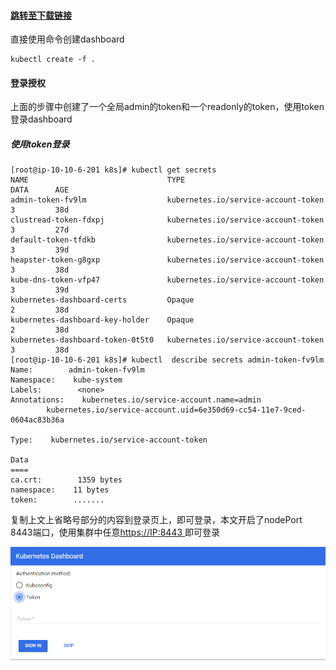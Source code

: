 #### [跳转至下载链接](https://github.com/w564791/Kubernetes-Cluster/tree/master/dashboard)

直接使用命令创建dashboard

```
kubectl create -f .
```

#### 登录授权

上面的步骤中创建了一个全局admin的token和一个readonly的token，使用token登录dashboard

##### 使用token登录

```
[root@ip-10-10-6-201 k8s]# kubectl get secrets
NAME                               TYPE                                  DATA      AGE
admin-token-fv9lm                  kubernetes.io/service-account-token   3         38d
clustread-token-fdxpj              kubernetes.io/service-account-token   3         27d
default-token-tfdkb                kubernetes.io/service-account-token   3         39d
heapster-token-g8gxp               kubernetes.io/service-account-token   3         38d
kube-dns-token-vfp47               kubernetes.io/service-account-token   3         39d
kubernetes-dashboard-certs         Opaque                                2         38d
kubernetes-dashboard-key-holder    Opaque                                2         38d
kubernetes-dashboard-token-0t5t0   kubernetes.io/service-account-token   3         38d
[root@ip-10-10-6-201 k8s]# kubectl  describe secrets admin-token-fv9lm
Name:        admin-token-fv9lm
Namespace:    kube-system
Labels:        <none>
Annotations:    kubernetes.io/service-account.name=admin
        kubernetes.io/service-account.uid=6e350d69-cc54-11e7-9ced-0604ac83b36a

Type:    kubernetes.io/service-account-token

Data
====
ca.crt:        1359 bytes
namespace:    11 bytes
token:        .......
```

复制上文上省略号部分的内容到登录页上，即可登录，本文开启了nodePort 8443端口，使用集群中任意[https://IP:8443 ](https://IP:8443即可登录)即可登录

![](/assets/dashboards.png)

